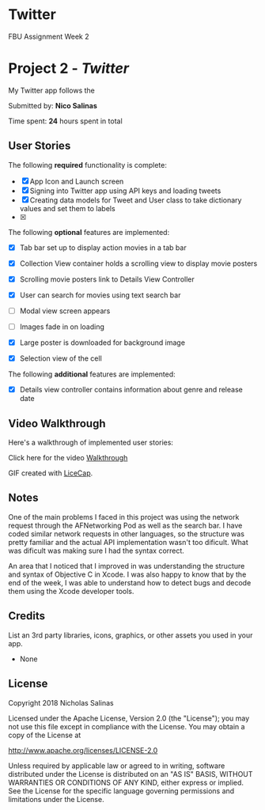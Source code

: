 # Twitter
FBU Assignment Week 2


# Project 2 - *Twitter*

My Twitter app follows the 

Submitted by: **Nico Salinas**

Time spent: **24** hours spent in total

## User Stories

The following **required** functionality is complete:

* [X] App Icon and Launch screen 
* [X] Signing into Twitter app using API keys and loading tweets
* [X] Creating data models for Tweet and User class to take dictionary values and set them to labels
* [X] 


The following **optional** features are implemented:
* [X] Tab bar set up to display action movies in a tab bar
* [X] Collection View container holds a scrolling view to display movie posters
* [X] Scrolling movie posters link to Details View Controller
* [X] User can search for movies using text search bar
* [ ] Modal view screen appears
* [ ] Images fade in on loading
* [X] Large poster is downloaded for background image
* [X] Selection view of the cell


The following **additional** features are implemented:

- [X] Details view controller contains information about genre and release date


## Video Walkthrough

Here's a walkthrough of implemented user stories:

Click here for the video [Walkthrough](https://imgur.com/a/U5uHBSZ)

GIF created with [LiceCap](http://www.cockos.com/licecap/).

## Notes

One of the main problems I faced in this project was using the network request through the AFNetworking Pod as well as the search bar. I have coded similar network requests in other languages, so the structure was pretty familiar and the actual API implementation wasn't too dificult. What was dificult was making sure I had the syntax correct.

An area that I noticed that I improved in was understanding the structure and syntax of Objective C in Xcode. I was also happy to know that by the end of the week, I was able to understand how to detect bugs and decode them using the Xcode developer tools.

## Credits

List an 3rd party libraries, icons, graphics, or other assets you used in your app.
- None

## License

Copyright 2018 Nicholas Salinas

Licensed under the Apache License, Version 2.0 (the "License");
you may not use this file except in compliance with the License.
You may obtain a copy of the License at

http://www.apache.org/licenses/LICENSE-2.0

Unless required by applicable law or agreed to in writing, software
distributed under the License is distributed on an "AS IS" BASIS,
WITHOUT WARRANTIES OR CONDITIONS OF ANY KIND, either express or implied.
See the License for the specific language governing permissions and
limitations under the License.

